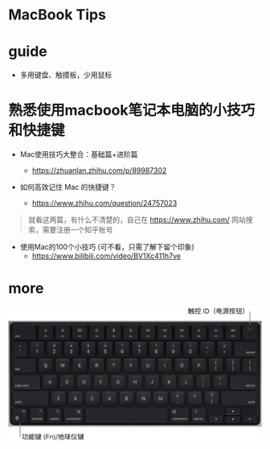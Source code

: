 # MacBook Tips

# guide
- 多用键盘、触摸板，少用鼠标
# 熟悉使用macbook笔记本电脑的小技巧和快捷键
- Mac使用技巧大整合：基础篇+进阶篇
  - https://zhuanlan.zhihu.com/p/89987302

- 如何高效记住 Mac 的快捷键？
  - https://www.zhihu.com/question/24757023

> 就看这两篇，有什么不清楚的，自己在 https://www.zhihu.com/ 网站搜索，需要注册一个知乎账号

- 使用Mac的100个小技巧 (可不看，只需了解下留个印象)
  - https://www.bilibili.com/video/BV1Xc411h7ve
# more

![MacBook-Pro-Keyboard](../assets/images/devices/MacBook-Pro-Keyboard.png)

